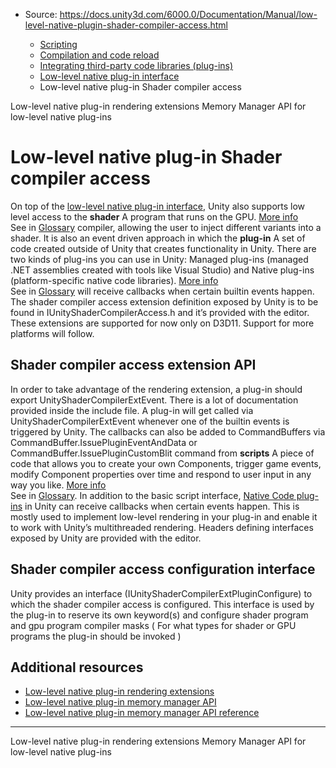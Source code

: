 * Source: https://docs.unity3d.com/6000.0/Documentation/Manual/low-level-native-plugin-shader-compiler-access.html

  * [Scripting](https://docs.unity3d.com/6000.0/Documentation/Manual/scripting.html)
  * [Compilation and code reload ](https://docs.unity3d.com/6000.0/Documentation/Manual/compilation-and-code-reload.html)
  * [Integrating third-party code libraries (plug-ins)](https://docs.unity3d.com/6000.0/Documentation/Manual/plug-ins.html)
  * [Low-level native plug-in interface](https://docs.unity3d.com/6000.0/Documentation/Manual/native-plugin-interface.html)
  * Low-level native plug-in Shader compiler access


[](https://docs.unity3d.com/6000.0/Documentation/Manual/low-level-native-plugin-rendering-extensions.html)
Low-level native plug-in rendering extensions
[](https://docs.unity3d.com/6000.0/Documentation/Manual/low-level-native-plugin-memory-manager-api.html)
Memory Manager API for low-level native plug-ins
# Low-level native plug-in Shader compiler access
On top of the [low-level native plug-in interface](https://docs.unity3d.com/6000.0/Documentation/Manual/native-plugin-interface.html), Unity also supports low level access to the **shader** A program that runs on the GPU. [More info](https://docs.unity3d.com/6000.0/Documentation/Manual/Shaders.html)  
See in [Glossary](https://docs.unity3d.com/6000.0/Documentation/Manual/Glossary.html#Shader) compiler, allowing the user to inject different variants into a shader. It is also an event driven approach in which the **plug-in** A set of code created outside of Unity that creates functionality in Unity. There are two kinds of plug-ins you can use in Unity: Managed plug-ins (managed .NET assemblies created with tools like Visual Studio) and Native plug-ins (platform-specific native code libraries). [More info](https://docs.unity3d.com/6000.0/Documentation/Manual/plug-ins.html)  
See in [Glossary](https://docs.unity3d.com/6000.0/Documentation/Manual/Glossary.html#Plug-in) will receive callbacks when certain builtin events happen.
The shader compiler access extension definition exposed by Unity is to be found in IUnityShaderCompilerAccess.h and it’s provided with the editor.
These extensions are supported for now only on D3D11. Support for more platforms will follow.
## Shader compiler access extension API
In order to take advantage of the rendering extension, a plug-in should export UnityShaderCompilerExtEvent. There is a lot of documentation provided inside the include file.
A plug-in will get called via UnityShaderCompilerExtEvent whenever one of the builtin events is triggered by Unity. The callbacks can also be added to CommandBuffers via CommandBuffer.IssuePluginEventAndData or CommandBuffer.IssuePluginCustomBlit command from **scripts** A piece of code that allows you to create your own Components, trigger game events, modify Component properties over time and respond to user input in any way you like. [More info](https://docs.unity3d.com/6000.0/Documentation/Manual/creating-scripts.html)  
See in [Glossary](https://docs.unity3d.com/6000.0/Documentation/Manual/Glossary.html#Scripts).
In addition to the basic script interface, [Native Code plug-ins](https://docs.unity3d.com/6000.0/Documentation/Manual/plug-ins.html) in Unity can receive callbacks when certain events happen. This is mostly used to implement low-level rendering in your plug-in and enable it to work with Unity’s multithreaded rendering.
Headers defining interfaces exposed by Unity are provided with the editor.
## Shader compiler access configuration interface
Unity provides an interface (IUnityShaderCompilerExtPluginConfigure) to which the shader compiler access is configured. This interface is used by the plug-in to reserve its own keyword(s) and configure shader program and gpu program compiler masks ( For what types for shader or GPU programs the plug-in should be invoked )
## Additional resources
  * [Low-level native plug-in rendering extensions](https://docs.unity3d.com/6000.0/Documentation/Manual/low-level-native-plugin-rendering-extensions.html)
  * [Low-level native plug-in memory manager API](https://docs.unity3d.com/6000.0/Documentation/Manual/low-level-native-plugin-memory-manager-api.html)
  * [Low-level native plug-in memory manager API reference](https://docs.unity3d.com/6000.0/Documentation/Manual/low-level-native-plugin-memory-manager-api-reference.html)


* * *
[](https://docs.unity3d.com/6000.0/Documentation/Manual/low-level-native-plugin-rendering-extensions.html)
Low-level native plug-in rendering extensions
[](https://docs.unity3d.com/6000.0/Documentation/Manual/low-level-native-plugin-memory-manager-api.html)
Memory Manager API for low-level native plug-ins
